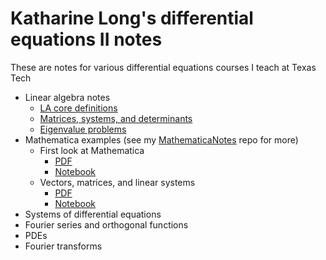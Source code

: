 # Katharine Long's differential equations II notes

These are notes for various differential equations courses I teach at Texas Tech

- Linear algebra notes
  - [LA core definitions](https://github.com/krlong014/DiffEq2/blob/main/Definitions.pdf)
  - [Matrices, systems, and determinants](https://github.com/krlong014/LACrashCourse/blob/main/LAMatrices.pdf)
  - [Eigenvalue problems](https://github.com/krlong014/LACrashCourse/blob/main/LAEigen.pdf)
- Mathematica examples (see my [MathematicaNotes](https://github.com/krlong014/MathematicaNotes) repo for more)
  - First look at Mathematica
    - [PDF](https://github.com/krlong014/DiffEq2/blob/main/Mathematica/MathematicaFirstLook.pdf)
    - [Notebook](https://github.com/krlong014/DiffEq2/blob/main/Mathematica/MathematicaFirstLook.pdf)
  - Vectors, matrices, and linear systems
    - [PDF](https://github.com/krlong014/MathematicaNotes/blob/main/LinearAlgebra/BasicLA.pdf)
    - [Notebook](https://github.com/krlong014/MathematicaNotes/blob/main/LinearAlgebra/BasicLA.nb)
- Systems of differential equations
- Fourier series and orthogonal functions
- PDEs
- Fourier transforms
